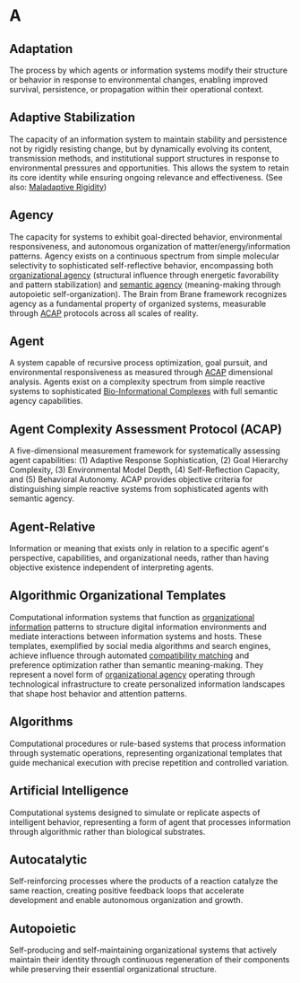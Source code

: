 # A

## Adaptation

The process by which agents or information systems modify their structure or behavior in response to environmental changes, enabling improved survival, persistence, or propagation within their operational context.

## Adaptive Stabilization

The capacity of an information system to maintain stability and persistence not by rigidly resisting change, but by dynamically evolving its content, transmission methods, and institutional support structures in response to environmental pressures and opportunities. This allows the system to retain its core identity while ensuring ongoing relevance and effectiveness. (See also: [Maladaptive Rigidity](M.md#maladaptive-rigidity))

## Agency

The capacity for systems to exhibit goal-directed behavior, environmental responsiveness, and autonomous organization of matter/energy/information patterns. Agency exists on a continuous spectrum from simple molecular selectivity to sophisticated self-reflective behavior, encompassing both [organizational agency](O.md#organizational-agency) (structural influence through energetic favorability and pattern stabilization) and [semantic agency](S.md#semantic-agency) (meaning-making through autopoietic self-organization). The Brain from Brane framework recognizes agency as a fundamental property of organized systems, measurable through [ACAP](#agent-complexity-assessment-protocol-acap) protocols across all scales of reality.

## Agent

A system capable of recursive process optimization, goal pursuit, and environmental responsiveness as measured through [ACAP](#agent-complexity-assessment-protocol-acap) dimensional analysis. Agents exist on a complexity spectrum from simple reactive systems to sophisticated [Bio-Informational Complexes](B.md#bio-informational-complex-bic) with full semantic agency capabilities.

## Agent Complexity Assessment Protocol (ACAP)

A five-dimensional measurement framework for systematically assessing agent capabilities: (1) Adaptive Response Sophistication, (2) Goal Hierarchy Complexity, (3) Environmental Model Depth, (4) Self-Reflection Capacity, and (5) Behavioral Autonomy. ACAP provides objective criteria for distinguishing simple reactive systems from sophisticated agents with semantic agency.

## Agent-Relative

Information or meaning that exists only in relation to a specific agent's perspective, capabilities, and organizational needs, rather than having objective existence independent of interpreting agents.

## Algorithmic Organizational Templates

Computational information systems that function as [organizational information](O.md#organizational-information) patterns to structure digital information environments and mediate interactions between information systems and hosts. These templates, exemplified by social media algorithms and search engines, achieve influence through automated [compatibility matching](C.md#compatibility-matching) and preference optimization rather than semantic meaning-making. They represent a novel form of [organizational agency](O.md#organizational-agency) operating through technological infrastructure to create personalized information landscapes that shape host behavior and attention patterns.

## Algorithms

Computational procedures or rule-based systems that process information through systematic operations, representing organizational templates that guide mechanical execution with precise repetition and controlled variation.

## Artificial Intelligence

Computational systems designed to simulate or replicate aspects of intelligent behavior, representing a form of agent that processes information through algorithmic rather than biological substrates.

## Autocatalytic

Self-reinforcing processes where the products of a reaction catalyze the same reaction, creating positive feedback loops that accelerate development and enable autonomous organization and growth.

## Autopoietic

Self-producing and self-maintaining organizational systems that actively maintain their identity through continuous regeneration of their components while preserving their essential organizational structure.

